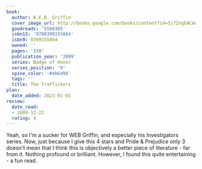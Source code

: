 ```yaml
---
book:
  author: W.E.B. Griffin
  cover_image_url: http://books.google.com/books/content?id=5j7ZngEACAAJ&printsec=frontcover&img=1&zoom=1&source=gbs_api
  goodreads: '5500385'
  isbn13: '9780399155864'
  isbn9: 0399155864
  owned: ''
  pages: '338'
  publication_year: '2009'
  series: Badge of Honor
  series_position: '9'
  spine_color: '#4b6d98'
  tags: ''
  title: The Traffickers
plan:
  date_added: 2023-01-01
review:
  date_read:
  - 2009-12-22
  rating: 4
---
```


Yeah, so I'm a sucker for WEB Griffin, and especially his Investigators series.  Now, just because I give this 4 stars and Pride & Prejudice only 3 doesn't mean that I think this is objectively a better piece of literature - far from it.  Nothing profound or brilliant. However, I found this quite entertaining - a fun read.
